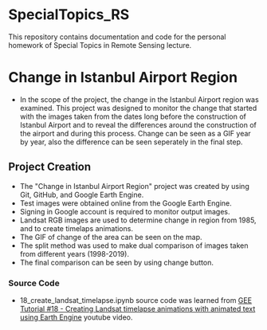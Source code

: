 # SpecialTopics_RS
This repository contains documentation and code for the personal homework of Special Topics in Remote Sensing lecture. 

# Change in Istanbul Airport Region
- In the scope of the project, the change in the Istanbul Airport region was examined. This project was designed to monitor the change that started with the images taken from the dates long before the construction of Istanbul Airport and to reveal the differences around the construction of the airport and during this process. Change can be seen as a GIF year by year, also the difference can be seen seperately in the final step.

## Project Creation 
- The "Change in Istanbul Airport Region" project was created by using Git, GitHub, and Google Earth Engine. 
- Test images were obtained online from the Google Earth Engine.
- Signing in Google account is required to monitor output images.
- Landsat RGB images are used to determine change in region from 1985, and to create timelaps animations. 
- The GIF of change of the area can be seen on the map.
- The split method was used to make dual comparison of images taken from different years (1998-2019).
- The final comparison can be seen by using change button.

### Source Code
- 18_create_landsat_timelapse.ipynb source code was learned from [GEE Tutorial #18 - Creating Landsat timelapse animations with animated text using Earth Engine](https://www.youtube.com/watch?v=OwjSJnGWKJs&list=PLAxJ4-o7ZoPccOFv1dCwvGI6TYnirRTg3&index=19&ab_channel=QiushengWu) youtube video.
